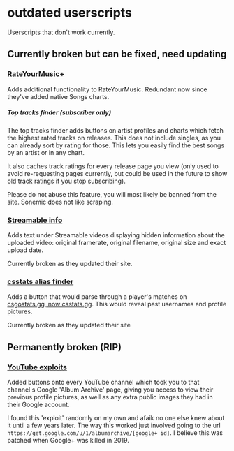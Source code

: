 # outdated userscripts

Userscripts that don't work currently.

## Currently broken but can be fixed, need updating

### [RateYourMusic+](https://github.com/f0e/userscripts/raw/main/outdated/rateyourmusic+.user.js)

Adds additional functionality to RateYourMusic. Redundant now since they've added native Songs charts.

##### Top tracks finder (subscriber only)

The top tracks finder adds buttons on artist profiles and charts which fetch the highest rated tracks on releases. This does not include singles, as you can already sort by rating for those. This lets you easily find the best songs by an artist or in any chart.

It also caches track ratings for every release page you view (only used to avoid re-requesting pages currently, but could be used in the future to show old track ratings if you stop subscribing).

Please do not abuse this feature, you will most likely be banned from the site. Sonemic does not like scraping.

### [Streamable info](https://github.com/f0e/userscripts/raw/main/outdated/streamable-info.user.js)

Adds text under Streamable videos displaying hidden information about the uploaded video: original framerate, original filename, original size and exact upload date.

Currently broken as they updated their site.

### [csstats alias finder](https://github.com/f0e/userscripts/raw/main/outdated/csstats-alias-finder.user.js)

Adds a button that would parse through a player's matches on [csgostats.gg, now csstats.gg](https://csstats.gg/). This would reveal past usernames and profile pictures.

Currently broken as they updated their site

## Permanently broken (RIP)

### [YouTube exploits](https://github.com/f0e/userscripts/raw/main/outdated/youtube-exploits.user.js)

Added buttons onto every YouTube channel which took you to that channel's Google 'Album Archive' page, giving you access to view their previous profile pictures, as well as any extra public images they had in their Google account.

I found this 'exploit' randomly on my own and afaik no one else knew about it until a few years later. The way this worked just involved going to the url `https://get.google.com/u/1/albumarchive/[google+ id]`. I believe this was patched when Google+ was killed in 2019.
